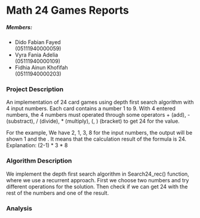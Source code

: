 # Math 24 Games Reports

##### Members:
- Dido Fabian Fayed       
  (05111940000059) 
- Vyra Fania Adelia       
  (05111940000109)
- Fidhia Ainun Khofifah   
  (05111940000203)


### Project Description

An implementation of 24 card games using depth first search algorithm with 4 input numbers. Each card contains a number 1 to 9. With 4 entered numbers, the 4 numbers must operated through some operators + (add), - (substract), / (divide), * (multiply), (, ) (bracket) to get 24 for the value.

For the example,
We have 2, 1, 3, 8 for the input numbers, the output will be shown 1 and the . It means that the calculation result of the formula is 24.
Explanation: (2-1) * 3 * 8

### Algorithm Description

We implement the depth first search algorithm in Search24_rec() function, where we use a recurrent approach. First we choose two numbers and try different operations for the solution. Then check if we can get 24 with the rest of the numbers and one of the result.

### Analysis

